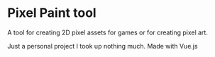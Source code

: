 # Pixel Paint tool

A tool for creating 2D pixel assets for games or for creating pixel art.

Just a personal project I took up nothing much.
Made with Vue.js 
